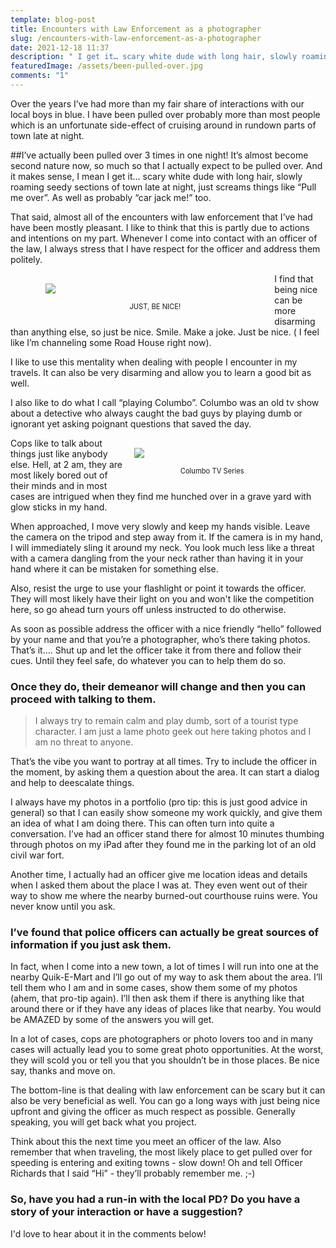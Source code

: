 ```yaml
---
template: blog-post
title: Encounters with Law Enforcement as a photographer
slug: /encounters-with-law-enforcement-as-a-photographer
date: 2021-12-18 11:37
description: " I get it… scary white dude with long hair, slowly roaming seedy sections of town late at night  "
featuredImage: /assets/been-pulled-over.jpg
comments: "1"
---
```



Over the years I’ve had more than my fair share of interactions with our local boys in blue. I have been pulled over probably more than most people which is an unfortunate side-effect of cruising around in rundown parts of town late at night.

##I’ve actually been pulled over 3 times in one night!
It’s almost become second nature now, so much so that I actually expect to be pulled over. And it makes sense, I mean I get it… scary white dude with long hair, slowly roaming seedy sections of town late at night, just screams things like “Pull me over”. As well as probably “car jack me!” too.

 That said, almost all of the encounters with law enforcement that I’ve had have been mostly pleasant. I like to think that this is partly due to actions and intentions on my part. Whenever I come into contact with an officer of the law, I always stress that I have respect for the officer and address them politely.
 

  <div style="float:left; width:350px; display: flex; flex-direction:column; justify-content: center; margin-left:8%; padding:1rem; font-size:.7rem; text-align:center;"><img src="/assets/roadhouse.jpg" style="max-width:300px;" /><br />JUST, BE NICE!</div>

  <p>I find that being nice can be more disarming than anything else, so just be nice. Smile. Make a joke. Just be nice. ( I feel like I’m channeling some Road House right now).</p>




I like to use this mentality when dealing with people I encounter in my travels. It can also be very disarming and allow you to learn a good bit as well.

 <!-- <div style="display: flex; justify-content: center; float:right;"><img src="/assets/columbo.png" style=" max-width:300px;" /></div> -->



I also like to do what I call “playing Columbo”. Columbo was an old tv show about a detective who always caught the bad guys by playing dumb or ignorant yet asking poignant questions that saved the day.  <div style="float:right; width:250px; display: flex; flex-direction:column; justify-content: center; margin-right:8%; padding:1rem; font-size:.7rem; text-align:center;"><img src="/assets/columbo.png" style="max-width:200px;" /><br />Columbo TV Series</div>

Cops like to talk about things just like anybody else. Hell, at 2 am, they are most likely bored out of their minds and in most cases are intrigued when they find me hunched over in a grave yard with glow sticks in my hand. 

When approached, I move very slowly and keep my hands visible. Leave the camera on the tripod and step away from it. If the camera is in my hand, I will immediately sling it around my neck. You look much less like a threat with a camera dangling from the your neck rather than having it in your hand where it can be mistaken for something else.

<p class="callout">Also, resist the urge to use your flashlight or point it towards the officer. They will most likely have their light on you and won't like the competition here, so go ahead turn yours off unless instructed to do otherwise.</p> 

As soon as possible address the officer with a nice friendly “hello” followed by your name and that you’re a photographer, who’s there taking photos. That’s it…. Shut up and let the officer take it from there and follow their cues. Until they feel safe, do whatever you can to help them do so.

### Once they do, their demeanor will change and then you can proceed with talking to them.

 <blockquote>I always try to remain calm and play dumb, sort of a tourist type character. I am just a lame photo geek out here taking photos and I am no threat to anyone.</blockquote>
 
 
<p>That’s the vibe you want to portray at all times. Try to include the officer in the moment, by asking them a question about the area. It can start a dialog and help to deescalate things.</p>

I always have my photos in a portfolio (pro tip: this is just good advice in general) so that I can easily show someone my work quickly, and give them an idea of what I am doing there. 
This can often turn into quite a conversation. I’ve had an officer stand there for almost 10 minutes thumbing through photos on my iPad after they found me in the parking lot of an old civil war fort. 

Another time, I actually had an officer give me location ideas and details when I asked them about the place I was at. They even went out of their way to show me where the nearby burned-out courthouse ruins were. You never know until you ask.

### I’ve found that police officers can actually be great sources of information if you just ask them.

 In fact, when I come into a new town, a lot of times I will run into one at the nearby Quik-E-Mart and I’ll go out of my way to ask them about the area. I’ll tell them who I am and in some cases, show them some of my photos (ahem, that pro-tip again). I’ll then ask them if there is anything like that around there or if they have any ideas of places like that nearby. You would be AMAZED by some of the answers you will get.

In a lot of cases, cops are photographers or photo lovers too and in many cases will actually lead you to some great photo opportunities. At the worst, they will scold you or tell you that you shouldn’t be in those places. Be nice say, thanks and move on. 

The bottom-line is that dealing with law enforcement can be scary but it can also be very beneficial as well. You can go a long ways with just being nice upfront and giving the officer as much respect as possible. Generally speaking, you will get back what you project. 

Think about this the next time you meet an officer of the law. Also remember that when traveling, the most likely place to get pulled over for speeding is entering and exiting towns - slow down! 
Oh and tell Officer Richards that I said “Hi” - they’ll probably remember me.  ;-)

### So, have you had a run-in with the local PD? Do you have a story of your interaction or have a suggestion?

I'd love to hear about it in the comments below!